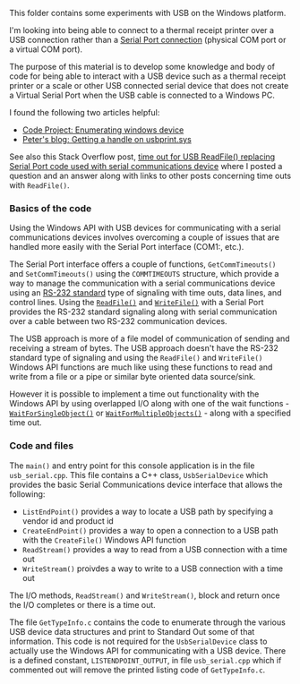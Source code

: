 This folder contains some experiments with USB on the Windows platform.

I'm looking into being able to connect to a thermal receipt printer over a USB connection
rather than a [Serial Port connection](https://en.wikipedia.org/wiki/Serial_port)
(physical COM port or a virtual COM port).

The purpose of this material is to develop some knowledge and body of code for being
able to interact with a USB device such as a thermal receipt printer or a scale or
other USB connected serial device that does not create a Virtual Serial Port when
the USB cable is connected to a Windows PC.

I found the following two articles helpful:
 - [Code Project: Enumerating windows device](https://www.codeproject.com/Articles/14412/Enumerating-windows-device)
 - [Peter's blog: Getting a handle on usbprint.sys](https://blog.peter.skarpetis.com/archives/2005/04/07/getting-a-handle-on-usbprintsys/)

See also this Stack Overflow post, [time out for USB ReadFile() replacing Serial Port code used with serial communications device](https://stackoverflow.com/questions/69828681/time-out-for-usb-readfile-replacing-serial-port-code-used-with-serial-communic)
where I posted a question and an answer along with links to other posts concerning time outs with `ReadFile()`.

### Basics of the code

Using the Windows API with USB devices for communicating with a serial communications
devices involves overcoming a couple of issues that are handled more easily with
the Serial Port interface (COM1:, etc.).

The Serial Port interface offers a couple of functions, `GetCommTimeouts()` and
`SetCommTimeouts()` using the `COMMTIMEOUTS` structure, which provide a way to
manage the communication with a serial communications device using an [RS-232
standard](https://en.wikipedia.org/wiki/RS-232) type of signaling with time outs,
data lines, and control lines. Using
the [`ReadFile()`](https://docs.microsoft.com/en-us/windows/win32/api/fileapi/nf-fileapi-readfile)
and [`WriteFile()`](https://docs.microsoft.com/en-us/windows/win32/api/fileapi/nf-fileapi-writefile)
with a Serial Port provides the RS-232 standard
signaling along with serial communication over a cable between two RS-232 communication
devices.

The USB approach is more of a file model of communication of sending and receiving
a stream of bytes. The USB approach doesn't have the RS-232 standard type of signaling
and using the `ReadFile()` and `WriteFile()` Windows API functions are much like using
these functions to read and write from a file or a pipe or similar byte oriented data source/sink.

However it is possible to implement a time out functionality with the Windows API
by using overlapped I/O along with one of the wait functions -
[`WaitForSingleObject()`](https://docs.microsoft.com/en-us/windows/win32/api/synchapi/nf-synchapi-waitforsingleobject) or
[`WaitForMultipleObjects()`](https://docs.microsoft.com/en-us/windows/win32/api/synchapi/nf-synchapi-waitformultipleobjects) - along with a specified time out.

### Code and files

The `main()` and entry point for this console application is in the file `usb_serial.cpp`. This file
contains a C++ class, `UsbSerialDevice` which provides the basic Serial Communications device interface
that allows the following:
 - `ListEndPoint()` provides a way to locate a USB path by specifying a vendor id and product id
 - `CreateEndPoint()` provides a way to open a connection to a USB path with the `CreateFile()` Windows API function
 - `ReadStream()` provides a way to read from a USB connection with a time out
 - `WriteStream()` proivdes a way to write to a USB connection with a time out

The I/O methods, `ReadStream()` and `WriteStream()`, block and return once the I/O completes or there is a time out.

The file `GetTypeInfo.c` contains the code to enumerate through the various USB device data structures and print
to Standard Out some of that information. This code is not required for the `UsbSerialDevice` class to actually
use the Windows API for communicating with a USB device. There is a defined constant, `LISTENDPOINT_OUTPUT`, in
file `usb_serial.cpp` which if commented out will remove the printed listing code of `GetTypeInfo.c`.
